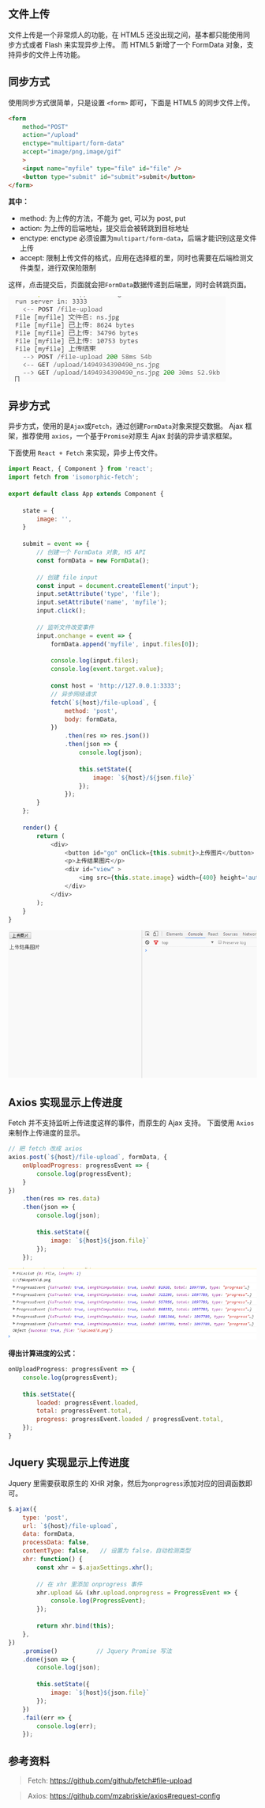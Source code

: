 
## 文件上传
文件上传是一个非常烦人的功能，在 HTML5 还没出现之间，基本都只能使用同步方式或者 Flash 来实现异步上传。
而 HTML5 新增了一个 FormData 对象，支持异步的文件上传功能。

## 同步方式
使用同步方式很简单，只是设置 `<form>` 即可，下面是 HTML5 的同步文件上传。

```html
<form
    method="POST"
    action="/upload"
    enctype="multipart/form-data"
    accept="image/png,image/gif"
    >
    <input name="myfile" type="file" id="file" />
    <button type="submit" id="submit">submit</button>
</form>
```

**其中：**
- method: 为上传的方法，不能为 get, 可以为 post, put
- action: 为上传的后端地址，提交后会被转跳到目标地址
- enctype: enctype 必须设置为`multipart/form-data`，后端才能识别这是文件上传
- accept: 限制上传文件的格式，应用在选择框的里，同时也需要在后端检测文件类型，进行双保险限制

这样，点击提交后，页面就会把`FormData`数据传递到后端里，同时会转跳页面。

![](../../../resource/20170427121806.png)

## 异步方式
异步方式，使用的是`Ajax`或`Fetch`，通过创建`FormData`对象来提交数据。
Ajax 框架，推荐使用 `axios`，一个基于`Promise`对原生 Ajax 封装的异步请求框架。

下面使用 `React + Fetch` 来实现，异步上传文件。

```js
import React, { Component } from 'react';
import fetch from 'isomorphic-fetch';

export default class App extends Component {

    state = {
        image: '',
    }

    submit = event => {
        // 创建一个 FormData 对象, H5 API
        const formData = new FormData();

        // 创建 file input
        const input = document.createElement('input');
        input.setAttribute('type', 'file');
        input.setAttribute('name', 'myfile');
        input.click();

        // 监听文件改变事件
        input.onchange = event => {
            formData.append('myfile', input.files[0]);

            console.log(input.files);
            console.log(event.target.value);

            const host = 'http://127.0.0.1:3333';
            // 异步网络请求
            fetch(`${host}/file-upload`, {
                method: 'post',
                body: formData,
            })
                .then(res => res.json())
                .then(json => {
                    console.log(json);

                    this.setState({
                        image: `${host}/${json.file}`
                    });
                });
        }
    };

    render() {
        return (
            <div>
                <button id="go" onClick={this.submit}>上传图片</button>
                <p>上传结果图片</p>
                <div id="view" >
                    <img src={this.state.image} width={400} height='auto' />
                </div>
            </div>
        );
    }
}
```

![](../../../resource/file-upload-demo.gif)

## Axios 实现显示上传进度
Fetch 并不支持监听上传进度这样的事件，而原生的 Ajax 支持。
下面使用 `Axios` 来制作上传进度的显示。

```js
// 把 fetch 改成 axios
axios.post(`${host}/file-upload`, formData, {
    onUploadProgress: progressEvent => {
        console.log(progressEvent);
    }
})
    .then(res => res.data)
    .then(json => {
        console.log(json);

        this.setState({
            image: `${host}${json.file}`
        });
    });
```

![](../../..//resource/20170427130004.png)

**得出计算进度的公式：**

```js
onUploadProgress: progressEvent => {
    console.log(progressEvent);

    this.setState({
        loaded: progressEvent.loaded,
        total: progressEvent.total,
        progress: progressEvent.loaded / progressEvent.total,
    });
}
```

## Jquery 实现显示上传进度
Jquery 里需要获取原生的 XHR 对象，然后为`onprogress`添加对应的回调函数即可。

```js
$.ajax({
    type: 'post',
    url: `${host}/file-upload`,
    data: formData,
    processData: false,
    contentType: false,   // 设置为 false，自动检测类型
    xhr: function() {
        const xhr = $.ajaxSettings.xhr();

        // 在 xhr 里添加 onprogress 事件
        xhr.upload && (xhr.upload.onprogress = ProgressEvent => {
            console.log(ProgressEvent);
        });

        return xhr.bind(this);
    },
})
    .promise()           // Jquery Promise 写法
    .done(json => {
        console.log(json);

        this.setState({
            image: `${host}${json.file}`
        });
    })
    .fail(err => {
        console.log(err);
    });
```

## 参考资料
> Fetch: https://github.com/github/fetch#file-upload

> Axios: https://github.com/mzabriskie/axios#request-config


